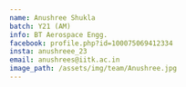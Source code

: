 ```yaml
---
name: Anushree Shukla
batch: Y21 (AM)
info: BT Aerospace Engg.
facebook: profile.php?id=100075069412334
insta: anushreee_23
email: anushrees@iitk.ac.in
image_path: /assets/img/team/Anushree.jpg
---
```

